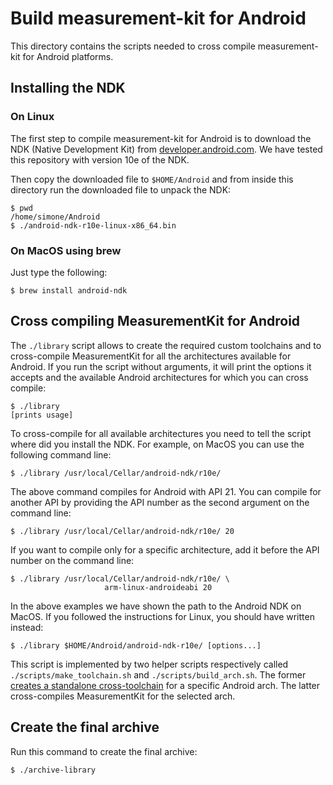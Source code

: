 # Build measurement-kit for Android

This directory contains the scripts needed to cross compile
measurement-kit for Android platforms.

## Installing the NDK

### On Linux

The first step to compile measurement-kit for Android is to download the
NDK (Native Development Kit) from [developer.android.com](
https://developer.android.com/tools/sdk/ndk/index.html).  We have tested
this repository with version 10e of the NDK.

Then copy the downloaded file to `$HOME/Android` and from inside this directory
run the downloaded file to unpack the NDK:

    $ pwd
    /home/simone/Android
    $ ./android-ndk-r10e-linux-x86_64.bin

### On MacOS using brew

Just type the following:

    $ brew install android-ndk

## Cross compiling MeasurementKit for Android

The `./library` script allows to create the required custom
toolchains and to cross-compile MeasurementKit for all the architectures
available for Android. If you run the script without arguments, it will
print the options it accepts and the available Android architectures for
which you can cross compile:

    $ ./library
    [prints usage]

To cross-compile for all available architectures you need to tell the
script where did you install the NDK. For example, on MacOS you can use
the following command line:

    $ ./library /usr/local/Cellar/android-ndk/r10e/

The above command compiles for Android with API 21. You can compile
for another API by providing the API number as the second argument on
the command line:

    $ ./library /usr/local/Cellar/android-ndk/r10e/ 20

If you want to compile only for a specific architecture, add it before
the API number on the command line:

    $ ./library /usr/local/Cellar/android-ndk/r10e/ \
                         arm-linux-androideabi 20

In the above examples we have shown the path to the Android NDK on MacOS. If
you followed the instructions for Linux, you should have written instead:

    $ ./library $HOME/Android/android-ndk-r10e/ [options...]

This script is implemented by two helper scripts respectively called
`./scripts/make_toolchain.sh` and `./scripts/build_arch.sh`. The former
[creates a standalone cross-toolchain](
http://www.kandroid.org/ndk/docs/STANDALONE-TOOLCHAIN.html)
for a specific Android arch. The
latter cross-compiles MeasurementKit for the selected arch.

## Create the final archive

Run this command to create the final archive:

    $ ./archive-library
